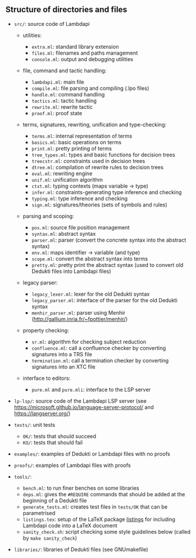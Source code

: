 Structure of directories and files
----------------------------------

 * `src/`: source code of Lambdapi

   + utilities:

     - `extra.ml`: standard library extension
     - `files.ml`: filenames and paths management
     - `console.ml`: output and debugging utilities

   + file, command and tactic handling:

     - `lambdapi.ml`: main file
     - `compile.ml`: file parsing and compiling (.lpo files)
     - `handle.ml`: command handling
     - `tactics.ml`: tactic handling
     - `rewrite.ml`: rewrite tactic
     - `proof.ml`: proof state

   + terms, signatures, rewriting, unification and type-checking:

     - `terms.ml`: internal representation of terms
     - `basics.ml`: basic operations on terms
     - `print.ml`: pretty printing of terms
     - `tree_types.ml`: types and basic functions for decision trees
     - `treecstr.ml`: constraints used in decision trees
     - `dtree.ml`: compilation of rewrite rules to decision trees
     - `eval.ml`: rewriting engine
     - `unif.ml`: unification algorithm
     - `ctxt.ml`: typing contexts (maps variable -> type)
     - `infer.ml`: constraints-generating type inference and checking
     - `typing.ml`: type inference and checking
     - `sign.ml`: signatures/theories (sets of symbols and rules)

   + parsing and scoping:

     - `pos.ml`: source file position management
     - `syntax.ml`: abstract syntax
     - `parser.ml`: parser (convert the concrete syntax into the abstract syntax)
     - `env.ml`: maps identifier -> variable (and type)
     - `scope.ml`: convert the abstract syntax into terms
     - `pretty.ml`: pretty print the abstract syntax (used to convert old Dedukti files into Lambdapi files)

   + legacy parser:

     - `legacy_lexer.ml`: lexer for the old Dedukti syntax
     - `legacy_parser.ml`: interface of the parser for the old Dedukti syntax
     - `menhir_parser.ml`: parser using Menhir (http://gallium.inria.fr/~fpottier/menhir/)

   + property checking:

     - `sr.ml`: algorithm for checking subject reduction
     - `confluence.ml`: call a confluence checker by converting signatures into a TRS file
     - `termination.ml`: call a termination checker by converting signatures into an XTC file

   + interface to editors:

     - `pure.ml` and `pure.mli`: interface to the LSP server

 * `lp-lsp/`: source code of the Lambdapi LSP server (see https://microsoft.github.io/language-server-protocol/ and https://langserver.org/)

 * `tests/`: unit tests
   - `OK/`: tests that should succeed
   - `KO/`: tests that should fail

 * `examples/`: examples of Dedukti or Lambdapi files with no proofs

 * `proofs/`: examples of Lambdapi files with proofs

 * `tools/`:
   - `bench.ml`: to run finer benches on some libraries
   - `deps.ml`: gives the `#REQUIRE` commands that should be added at the beginning of a Dedukti file
   - `generate_tests.ml`: creates test files in `tests/OK` that can be
     parametrised
   - `listings.tex`: setup of the LaTeX package [listings](https://www.ctan.org/pkg/listings) for including Lambdapi code into a LaTeX document
   - `sanity_check.sh`: script checking some style guidelines below (called by `make sanity_check`)

 * `libraries/`: libraries of Dedukti files (see GNUmakefile)



